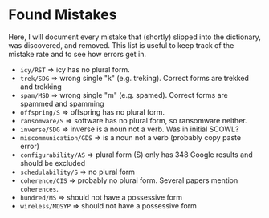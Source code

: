 
# Found Mistakes
Here, I will document every mistake that (shortly) slipped into the dictionary, was discovered, and removed.
This list is useful to keep track of the mistake rate and to see how errors get in.

* `icy/RST` => icy has no plural form.
* `trek/SDG` => wrong single "k" (e.g. treking). Correct forms are trekked and trekking
* `spam/MSD` => wrong single "m" (e.g. spamed). Correct forms are spammed and spamming
* `offspring/S` => offspring has no plural form.
* `ransomware/S` => software has no plural form, so ransomware neither.
* `inverse/SDG` => inverse is a noun not a verb. Was in initial SCOWL?
* `miscommunication/GDS` => is a noun not a verb (probably copy paste error)
* `configurability/AS` => plural form (S) only has 348 Google results and should be excluded
* `schedulability/S` => no plural form
* `coherence/CIS` => probably no plural form. Several papers mention `coherences`.
* `hundred/MS` => should not have a possessive form
* `wireless/MDSYP` => should not have a possessive form

<!-- * `inheterogeneity` => the opposite of heterogeneity is homogeneity -->

